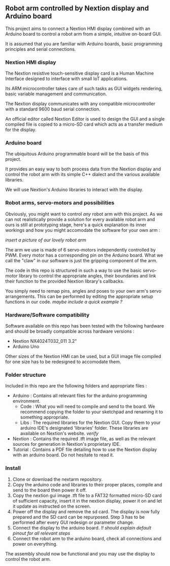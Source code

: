 ## Robot arm controlled by Nextion display and Arduino board

This project aims to connect a Nextion HMI display combined with an Arduino board to control a robot arm from a simple, intuitive on-board GUI.

It is assumed that you are familiar with Arduino boards, basic programming principles and serial connections.

### Nextion HMI display

The Nextion resistive touch-sensitive display card is a Human Machine Interface designed to interface with small IoT applications. 

Its ARM microcontroller takes care of such tasks as GUI widgets rendering, basic variable management and communication.

The Nextion display communicates with any compatible microcontroller with a standard 9600 baud serial connection.

An official editor called Nextion Editor is used to design the GUI and a single compiled file is copied to a micro-SD card which acts as a transfer medium for the display.

### Arduino board

The ubiquitous Arduino programmable board will be the basis of this project.

It provides an easy way to both process data from the Nextion display and control the robot arm with its simple C++ dialect and the various available libraries.

We will use Nextion's Arduino libraries to interact with the display.

### Robot arms, servo-motors and possibilities

Obviously, you might want to control *any* robot arm with this project. As we can not realistically provide a solution for every available robot arm and ours is still at prototyping stage, here's a quick explanation its inner workings and how you might accomodate the software for your own arm :

*insert a picture of our lovely robot arm*

The arm we use is made of 6 servo-motors independently controlled by PWM. Every motor has a corresponding pin on the Arduino board. What we call the "claw" in our software is just the gripping component of the arm.

The code in this repo is structured in such a way to use the basic servo-motor library to control the appropriate angles, their boundaries and link their function to the provided Nextion library's callbacks.

You simply need to remap pins, angles and poses to your own arm's servo arrangements. This can be performed by editing the appropriate setup functions in our code. *maybe include a quick example ?*


### Hardware/Software compatibility

Software available on this repo has been tested with the following hardware and should be broadly compatible across hardware versions :

- Nextion NX4024T032_011 3.2"
- Arduino Uno 

Other sizes of the Nextion HMI can be used, but a GUI image file compiled for one size has to be redesigned to accomodate them.

### Folder structure

Included in this repo are the following folders and appropriate files :

- Arduino : Contains all relevant files for the arduino programming environment.
  + Code : What you will need to compile and send to the board. We recommend copying the folder to your sketchpad and renaming it to something appropriate.
  + Libs : The required libraries for the Nextion GUI. Copy them to your arduino IDE's designated 'libraries' folder. These libraries are available on Nextion's website. *verify*
- Nextion : Contains the required .tft image file, as well as the relevant sources for generation in Nextion's proprietary IDE.
- Tutorial : Contains a PDF file detailing how to use the Nextion display with an arduino board. Do not hesitate to read it.

### Install

1. Clone or download the nextarm repository.
2. Copy the arduino code and libraries to their proper places, compile and send to the board then power it off.
3. Copy the nextion gui image .tft file to a FAT32 formatted micro-SD card of sufficient capacity, insert it in the nextion display, power it on and let it update as instructed on the screen.
4. Power off the display and remove the sd card. The display is now fully prepared and the SD card can be repurposed. Step 3 has to be performed after every GUI redesign or parameter change.
5. Connect the display to the arduino board. *!! should explain default pinout for all relevant steps*
6. Connect the robot arm to the arduino board, check all connections and power on everything.

The assembly should now be functional and you may use the display to control the robot arm.
